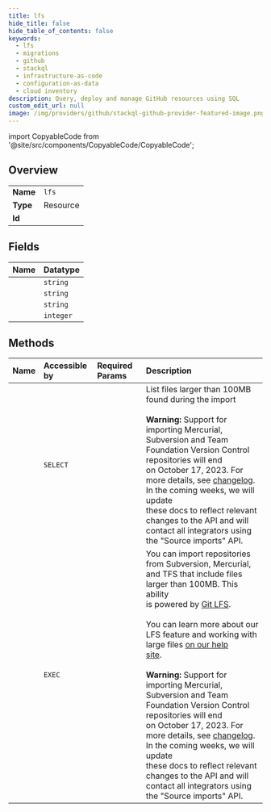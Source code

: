 ```yaml
---
title: lfs
hide_title: false
hide_table_of_contents: false
keywords:
  - lfs
  - migrations
  - github    
  - stackql
  - infrastructure-as-code
  - configuration-as-data
  - cloud inventory
description: Query, deploy and manage GitHub resources using SQL
custom_edit_url: null
image: /img/providers/github/stackql-github-provider-featured-image.png
---
```


import CopyableCode from '@site/src/components/CopyableCode/CopyableCode';




## Overview
<table><tbody>
<tr><td><b>Name</b></td><td><code>lfs</code></td></tr>
<tr><td><b>Type</b></td><td>Resource</td></tr>
<tr><td><b>Id</b></td><td><CopyableCode code="github.migrations.lfs" /></td></tr>
</tbody></table>

## Fields
| Name | Datatype |
|:-----|:---------|
| <CopyableCode code="oid" /> | `string` |
| <CopyableCode code="path" /> | `string` |
| <CopyableCode code="ref_name" /> | `string` |
| <CopyableCode code="size" /> | `integer` |
## Methods
| Name | Accessible by | Required Params | Description |
|:-----|:--------------|:----------------|:------------|
| <CopyableCode code="get_large_files" /> | `SELECT` | <CopyableCode code="owner, repo" /> | List files larger than 100MB found during the import<br /><br />**Warning:** Support for importing Mercurial, Subversion and Team Foundation Version Control repositories will end<br />on October 17, 2023. For more details, see [changelog](https://gh.io/github-importer-non-git-eol). In the coming weeks, we will update<br />these docs to reflect relevant changes to the API and will contact all integrators using the "Source imports" API.<br /> |
| <CopyableCode code="set_lfs_preference" /> | `EXEC` | <CopyableCode code="owner, repo, data__use_lfs" /> | You can import repositories from Subversion, Mercurial, and TFS that include files larger than 100MB. This ability<br />is powered by [Git LFS](https://git-lfs.com).<br /><br />You can learn more about our LFS feature and working with large files [on our help<br />site](https://docs.github.com/repositories/working-with-files/managing-large-files).<br /><br />**Warning:** Support for importing Mercurial, Subversion and Team Foundation Version Control repositories will end<br />on October 17, 2023. For more details, see [changelog](https://gh.io/github-importer-non-git-eol). In the coming weeks, we will update<br />these docs to reflect relevant changes to the API and will contact all integrators using the "Source imports" API.<br /> |
